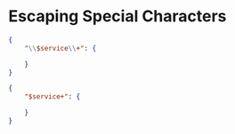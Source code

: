 # Escaping Special Characters

```json
{
    "\\$service\\+": {

    }
}
```

```json
{
    "$service+": {

    }
}
```
